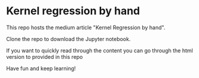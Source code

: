 # Kernel regression by hand 

This repo hosts the medium article "Kernel Regression by hand".

Clone the repo to download the Jupyter notebook. 

If you want to quickly read through the content you can go through the html version to provided in this repo



Have fun and keep learning!
